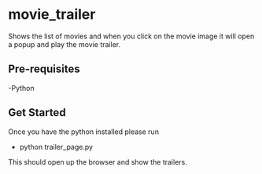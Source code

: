 # movie_trailer
Shows the list of movies and when you click on the movie image it will open a popup and play the movie trailer.

Pre-requisites
----------------
-Python

Get Started
----------------
Once you have the python installed please run
- python trailer_page.py

This should open up the browser and show the trailers.

